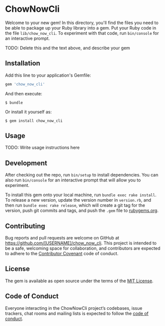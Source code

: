 # ChowNowCli

Welcome to your new gem! In this directory, you'll find the files you need to be able to package up your Ruby library into a gem. Put your Ruby code in the file `lib/chow_now_cli`. To experiment with that code, run `bin/console` for an interactive prompt.

TODO: Delete this and the text above, and describe your gem

## Installation

Add this line to your application's Gemfile:

```ruby
gem 'chow_now_cli'
```

And then execute:

    $ bundle

Or install it yourself as:

    $ gem install chow_now_cli

## Usage

TODO: Write usage instructions here

## Development

After checking out the repo, run `bin/setup` to install dependencies. You can also run `bin/console` for an interactive prompt that will allow you to experiment.

To install this gem onto your local machine, run `bundle exec rake install`. To release a new version, update the version number in `version.rb`, and then run `bundle exec rake release`, which will create a git tag for the version, push git commits and tags, and push the `.gem` file to [rubygems.org](https://rubygems.org).

## Contributing

Bug reports and pull requests are welcome on GitHub at https://github.com/[USERNAME]/chow_now_cli. This project is intended to be a safe, welcoming space for collaboration, and contributors are expected to adhere to the [Contributor Covenant](http://contributor-covenant.org) code of conduct.

## License

The gem is available as open source under the terms of the [MIT License](https://opensource.org/licenses/MIT).

## Code of Conduct

Everyone interacting in the ChowNowCli project’s codebases, issue trackers, chat rooms and mailing lists is expected to follow the [code of conduct](https://github.com/[USERNAME]/chow_now_cli/blob/master/CODE_OF_CONDUCT.md).
